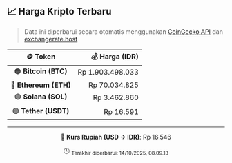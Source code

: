 

<!-- HARGA_KRIPTO -->
## 📈 Harga Kripto Terbaru

> Data ini diperbarui secara otomatis menggunakan [CoinGecko API](https://www.coingecko.com/) dan [exchangerate.host](https://exchangerate.host/)

<div align="center">

| 🪙 Token | 💰 Harga (IDR) |
|:------:|---------------:|
| 🟠 **Bitcoin (BTC)**   | Rp 1.903.498.033 |
| 🔵 **Ethereum (ETH)**  | Rp 70.034.825 |
| 🟣 **Solana (SOL)**    | Rp 3.462.860 |
| 🟢 **Tether (USDT)**   | Rp 16.591 |

---

💱 **Kurs Rupiah (USD → IDR)**: Rp 16.546

🕒 <sub>Terakhir diperbarui: 14/10/2025, 08.09.13</sub>

</div>
<!-- /HARGA_KRIPTO -->